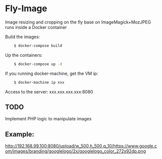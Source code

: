 # Fly-Image
Image resizing and cropping on the fly base on ImageMagick+MozJPEG runs inside a Docker container



Build the images:

```sh
    $ docker-compose build
```
Up the containers:

```sh
    $ docker-compose up -d
```
If you running docker-machine, get the VM ip:

```sh
    $ docker-machine ip xxx
```

Access to the server: xxx.xxx.xxx.xxx:8080


TODO
----
Implement PHP logic to manipulate images

Example:
--------
http://192.168.99.100:8080/upload/w_500,h_500,q_10/https://www.google.com/images/branding/googlelogo/2x/googlelogo_color_272x92dp.png

